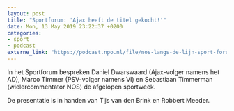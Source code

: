 ```yaml
---
layout: post
title: "Sportforum: 'Ajax heeft de titel gekocht!'"
date: Mon, 13 May 2019 23:22:37 +0200
categories: 
- sport 
- podcast 
externe_link: "https://podcast.npo.nl/file/nos-langs-de-lijn-sport-forum/5821/nporadio1_nos-langs-de-lijn-sport-forum_20190513_sportforum-ajax-heeft-de-titel-gekocht_KVLE26.mp3"
---
```


In het Sportforum bespreken Daniel Dwarswaard (Ajax-volger namens het AD), Marco Timmer (PSV-volger namens VI) en Sebastiaan Timmerman (wielercommentator NOS) de afgelopen sportweek. 

De presentatie is in handen van Tijs van den Brink en Robbert Meeder.
